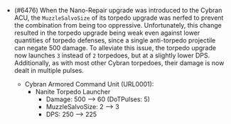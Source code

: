 - (#6476) When the Nano-Repair upgrade was introduced to the Cybran ACU, the `MuzzleSalvoSize` of its torpedo upgrade was nerfed to prevent the combination from being too oppressive. Unfortunately, this change resulted in the torpedo upgrade being weak even against lower quantities of torpedo defenses, since a single anti-torpedo projectile can negate 500 damage. To alleviate this issue, the torpedo upgrade now launches `3` instead of `2` torpedoes, but at a slightly lower DPS. Additionally, as with most other Cybran torpedoes, their damage is now dealt in multiple pulses.

  - Cybran Armored Command Unit (URL0001):
    - Nanite Torpedo Launcher
      - Damage: 500 --> 60 (DoTPulses: 5)
      - MuzzleSalvoSize: 2 --> 3
      - DPS: 250 --> 225
